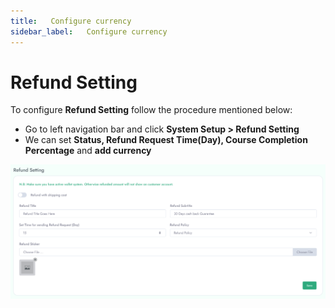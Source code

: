 ```yaml
---
title:   Configure currency
sidebar_label:   Configure currency
---
```


# Refund Setting

To configure **Refund Setting**  follow the procedure mentioned below:


- Go to left navigation bar and click  **System Setup > Refund Setting**
- We can set **Status, Refund Request Time(Day), Course Completion Percentage** and **add currency**

![FacultyLMS](../assets/faculty/refund_setting.png)
